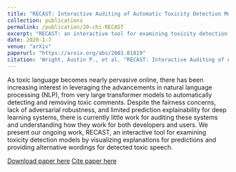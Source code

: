```yaml
---
title: "RECAST: Interactive Auditing of Automatic Toxicity Detection Models"
collection: publications
permalink: /publication/20-chi-RECAST
excerpt: "RECAST: an interactive tool for examining toxicity detection models by visualizing explanations for predictions and providing alternative wordings for detected toxic speech."
date: 2020-1-7
venue: "arXiv"
paperurl: "https://arxiv.org/abs/2001.01819"
citation: 'Wright, Austin P., et al. "RECAST: Interactive Auditing of Automatic Toxicity Detection Models." arXiv preprint arXiv:2001.01819 (2020).'
---
```


As toxic language becomes nearly pervasive online, there has been increasing interest in leveraging the advancements in natural language processing (NLP), from very large transformer models to automatically detecting and removing toxic comments. Despite the fairness concerns, lack of adversarial robustness, and limited prediction explainability for deep learning systems, there is currently little work for auditing these systems and understanding how they work for both developers and users. We present our ongoing work, RECAST, an interactive tool for examining toxicity detection models by visualizing explanations for predictions and providing alternative wordings for detected toxic speech.

[Download paper here](https://arxiv.org/pdf/2001.01819)
[Cite paper here](https://arxiv.org/abs/2001.01819)

